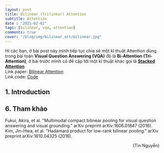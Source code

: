 ```yaml
---
layout: post
title: Bilinear (Trilinear) Attention
subtitle: Attention
date : "2021-02-02"
tags: [bilinear, vqa, attention]
comments: true
cover: "/blog/img/bilinear_att/bilinear.jpg"
---
```

Hi các bạn, ở bài post này mình tiếp tục chia sẽ một kĩ thuật Attention dùng trong bài toán <b>Visual Question Answering (VQA)</b> đó là <b>Bi-Attention (Tri-Attention)</b>, ở bài trước mình có đề cập tới một kĩ thuật khác gọi là <b>[Stacked Attention](https://ngthanhtin.github.io/blog/2021-02-01-stacked-attention-network/)</b><br/>
Link paper: [Bilinear Attention](https://arxiv.org/abs/1805.07932)<br/>
Link code: [Code](https://github.com/jnhwkim/ban-vqa)<br/>

## 1. Introduction

## 6. Tham khảo

Fukui, Akira, et al. "Multimodal compact bilinear pooling for visual question answering and visual grounding." arXiv preprint arXiv:1606.01847 (2016).<br/>
Kim, Jin-Hwa, et al. "Hadamard product for low-rank bilinear pooling." arXiv preprint arXiv:1610.04325 (2016).<br/>

<div style="text-align: right"> (Tín Nguyễn) </div>